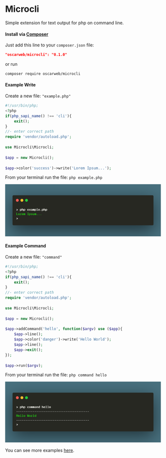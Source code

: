 # Microcli

Simple extension for text output for php on command line.

#### Install vía [Composer](https://packagist.org/packages/oscarweb/microcli "Composer")
Just add this line to your `composer.json` file:
```json
"oscarweb/microcli": "0.1.0"
```
or run

```sh
composer require oscarweb/microcli
```
#### Example Write
Create a new file: `"example.php"`
```php
#!/usr/bin/php;
<?php
if(php_sapi_name() !== 'cli'){
	exit();
}
//- enter correct path
require 'vendor/autoload.php';

use Microcli\Microcli;

$app = new Microcli();

$app->color('success')->write('Lorem Ipsum...');
```
From your terminal run the file: `php example.php`

![Example Write](https://raw.githubusercontent.com/oscarweb/microcli/main/examples/images/readme_write.png "Example Write")
#### Example Command

Create a new file: `"command"`
```php
#!/usr/bin/php;
<?php
if(php_sapi_name() !== 'cli'){
	exit();
}
//- enter correct path
require 'vendor/autoload.php';

use Microcli\Microcli;

$app = new Microcli();

$app->addCommand('hello', function($argv) use ($app){
	$app->line();
	$app->color('danger')->write('Hello World');
	$app->line();
	$app->exit();
});

$app->run($argv);
```
From your terminal run the file: `php command hello`

![Example Command](https://raw.githubusercontent.com/oscarweb/microcli/main/examples/images/readme_command.png "Example Command")

You can see more examples [here](https://github.com/oscarweb/microcli/tree/main/examples "More Examples").